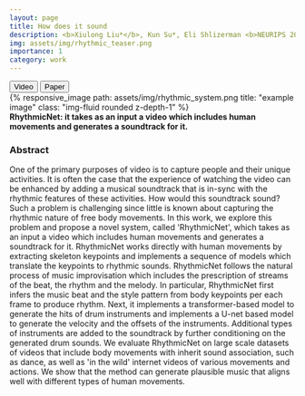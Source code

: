 ```yaml
---
layout: page
title: How does it sound
description: <b>Xiulong Liu*</b>, Kun Su*, Eli Shlizerman <b>NEURIPS 2021</b>
img: assets/img/rhythmic_teaser.png
importance: 1
category: work
---
```


<button onclick="location.href='https://www.youtube.com/watch?v=l2gNixyX8_8'" type="button">
         Video</button>
<button onclick="location.href='https://openreview.net/forum?id=JuNatTaGZ6J'" type="button">
       Paper</button>

<div class="row">
   <div class="col-sm mt-3 mt-md-0">
       {% responsive_image path: assets/img/rhythmic_system.png title: "example image" class: "img-fluid rounded z-depth-1" %}
   </div>
</div>
<div class="caption">
   <b>RhythmicNet: it takes as an input a video which includes human movements and generates a soundtrack for it.</b>
</div>

<h3><b>Abstract</b></h3>
One of the primary purposes of video is to capture people and their unique activities. It is often the case that the experience of watching the video can be enhanced by adding a musical soundtrack that is in-sync with the rhythmic features of these activities. How would this soundtrack sound? Such a problem is challenging since little is known about capturing the rhythmic nature of free body movements. In this work, we explore this problem and propose a novel system, called 'RhythmicNet', which takes as an input a video which includes human movements and generates a soundtrack for it. RhythmicNet works directly with human movements by extracting skeleton keypoints and implements a sequence of models which translate the keypoints to rhythmic sounds.
RhythmicNet follows the natural process of music improvisation which includes the prescription of streams of the beat, the rhythm and the melody. In particular, RhythmicNet first infers the music beat and the style pattern from body keypoints per each frame to produce rhythm. Next, it implements a transformer-based model to generate the hits of drum instruments and implements a U-net based model to generate the velocity and the offsets of the instruments. Additional types of instruments are added to the soundtrack by further conditioning on the generated drum sounds. We evaluate RhythmicNet on large scale datasets of videos that include body movements with inherit sound association, such as dance, as well as 'in the wild' internet videos of various movements and actions. We show that the method can generate plausible music that aligns well with different types of human movements.
